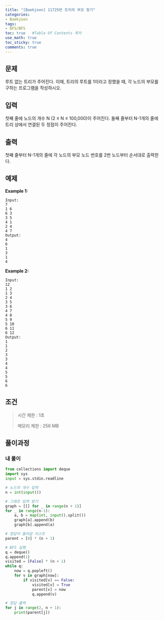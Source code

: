 ```yaml
---
title: "[Baekjoon] 11725번 트리의 부모 찾기"
categories: 
- Baekjoon
tags:
- DFS/BFS
toc: true   #Table Of Contents 목차 
use_math: true
toc_sticky: true
comments: true
---
```


## 문제

루트 없는 트리가 주어진다. 이때, 트리의 루트를 1이라고 정했을 때, 각 노드의 부모를 구하는 프로그램을 작성하시오.

## 입력

첫째 줄에 노드의 개수 N (2 ≤ N ≤ 100,000)이 주어진다. 둘째 줄부터 N-1개의 줄에 트리 상에서 연결된 두 정점이 주어진다.

## 출력

첫째 줄부터 N-1개의 줄에 각 노드의 부모 노드 번호를 2번 노드부터 순서대로 출력한다.

## 예제

**Example 1:**

```
Input: 
7
1 6
6 3
3 5
4 1
2 4
4 7
Output: 
4
6
1
3
1
4
```

**Example 2:**

```
Input:
12
1 2
1 3
2 4
3 5
3 6
4 7
4 8
5 9
5 10
6 11
6 12
Output:
1
1
2
3
3
4
4
5
5
6
6
```

## 조건

> 시간 제한 : 1초
>
> 메모리 제한 : 256 MB

## 풀이과정

### 내 풀이

```python
from collections import deque
import sys
input = sys.stdin.readline

# 노드의 개수 입력
n = int(input())

# 그래프 입력 받기
graph = [[] for _ in range(n + 1)]
for _ in range(n-1):
    a, b = map(int, input().split())
    graph[a].append(b)
    graph[b].append(a)

# 정답이 들어갈 리스트
parent = [0] * (n + 1)

# BFS 실행
q = deque()
q.append(1)
visited = [False] * (n + 1)
while q:
    now = q.popleft()
    for v in graph[now]:
        if visited[v] == False:
            visited[v] = True
            parent[v] = now
            q.append(v)

# 정답 출력
for j in range(2, n + 1):
    print(parent[j])
```



